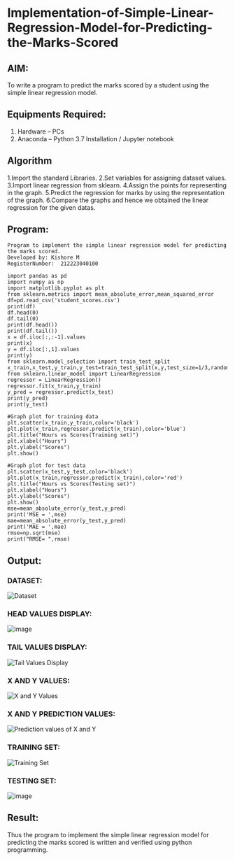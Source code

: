 # Implementation-of-Simple-Linear-Regression-Model-for-Predicting-the-Marks-Scored

## AIM:
To write a program to predict the marks scored by a student using the simple linear regression model.

## Equipments Required:
1. Hardware – PCs
2. Anaconda – Python 3.7 Installation / Jupyter notebook

## Algorithm
1.Import the standard Libraries.
2.Set variables for assigning dataset values.
3.Import linear regression from sklearn.
4.Assign the points for representing in the graph.
5.Predict the regression for marks by using the representation of the graph.
6.Compare the graphs and hence we obtained the linear regression for the given datas. 

## Program:
```
Program to implement the simple linear regression model for predicting the marks scored.
Developed by: Kishore M
RegisterNumber:  212223040100
```

```
import pandas as pd
import numpy as np
import matplotlib.pyplot as plt
from sklearn.metrics import mean_absolute_error,mean_squared_error
df=pd.read_csv('student_scores.csv')
print(df)
df.head(0)
df.tail(0)
print(df.head())
print(df.tail())
x = df.iloc[:,:-1].values
print(x)
y = df.iloc[:,1].values
print(y)
from sklearn.model_selection import train_test_split
x_train,x_test,y_train,y_test=train_test_split(x,y,test_size=1/3,random_state=0)
from sklearn.linear_model import LinearRegression
regressor = LinearRegression()
regressor.fit(x_train,y_train)
y_pred = regressor.predict(x_test)
print(y_pred)
print(y_test)

```

```
#Graph plot for training data
plt.scatter(x_train,y_train,color='black')
plt.plot(x_train,regressor.predict(x_train),color='blue')
plt.title("Hours vs Scores(Training set)")
plt.xlabel("Hours")
plt.ylabel("Scores")
plt.show()
```

```
#Graph plot for test data
plt.scatter(x_test,y_test,color='black')
plt.plot(x_train,regressor.predict(x_train),color='red')
plt.title("Hours vs Scores(Testing set)")
plt.xlabel("Hours")
plt.ylabel("Scores")
plt.show()
mse=mean_absolute_error(y_test,y_pred)
print('MSE = ',mse)
mae=mean_absolute_error(y_test,y_pred)
print('MAE = ',mae)
rmse=np.sqrt(mse)
print("RMSE= ",rmse)
```

## Output:

### DATASET:
![Dataset](https://github.com/user-attachments/assets/56c927b2-c11d-4369-9e0b-9495a7bc7236)

### HEAD VALUES DISPLAY:
![image](https://github.com/user-attachments/assets/239d324f-d10d-42d1-aa6c-afa7958aadf6)

### TAIL VALUES DISPLAY:
![Tail Values Display](https://github.com/user-attachments/assets/a629e26f-7bef-4f4d-881e-749ecbd37011)

### X AND Y VALUES:
![X and Y Values](https://github.com/user-attachments/assets/8d3463c3-7c9f-43b6-97d2-0be68e44e0a5)

### X AND Y PREDICTION VALUES:
![Prediction values of X and Y](https://github.com/user-attachments/assets/afbbfd5a-bd17-4199-9da1-4397fbd05f5f)

### TRAINING SET:
![Training Set](https://github.com/user-attachments/assets/f77be0b7-7108-4c16-b6f3-ae4ecfc44ba1)

### TESTING SET:
![image](https://github.com/user-attachments/assets/81b65738-bb06-445c-8b9a-293ca737aba4)

## Result:
Thus the program to implement the simple linear regression model for predicting the marks scored is written and verified using python programming.
